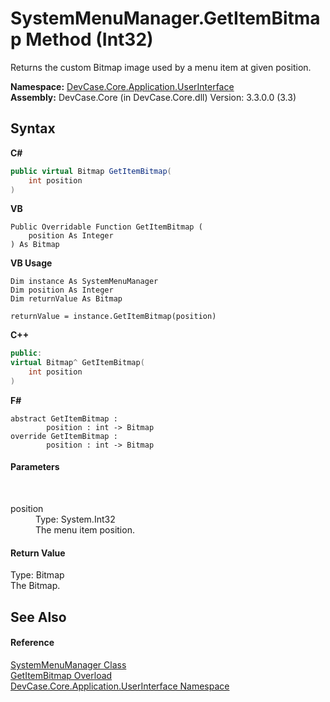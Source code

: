 # SystemMenuManager.GetItemBitmap Method (Int32)
 

Returns the custom Bitmap image used by a menu item at given position.

**Namespace:**&nbsp;<a href="N_DevCase_Core_Application_UserInterface">DevCase.Core.Application.UserInterface</a><br />**Assembly:**&nbsp;DevCase.Core (in DevCase.Core.dll) Version: 3.3.0.0 (3.3)

## Syntax

**C#**<br />
``` C#
public virtual Bitmap GetItemBitmap(
	int position
)
```

**VB**<br />
``` VB
Public Overridable Function GetItemBitmap ( 
	position As Integer
) As Bitmap
```

**VB Usage**<br />
``` VB Usage
Dim instance As SystemMenuManager
Dim position As Integer
Dim returnValue As Bitmap

returnValue = instance.GetItemBitmap(position)
```

**C++**<br />
``` C++
public:
virtual Bitmap^ GetItemBitmap(
	int position
)
```

**F#**<br />
``` F#
abstract GetItemBitmap : 
        position : int -> Bitmap 
override GetItemBitmap : 
        position : int -> Bitmap 
```


#### Parameters
&nbsp;<dl><dt>position</dt><dd>Type: System.Int32<br />The menu item position.</dd></dl>

#### Return Value
Type: Bitmap<br />The Bitmap.

## See Also


#### Reference
<a href="T_DevCase_Core_Application_UserInterface_SystemMenuManager">SystemMenuManager Class</a><br /><a href="Overload_DevCase_Core_Application_UserInterface_SystemMenuManager_GetItemBitmap">GetItemBitmap Overload</a><br /><a href="N_DevCase_Core_Application_UserInterface">DevCase.Core.Application.UserInterface Namespace</a><br />